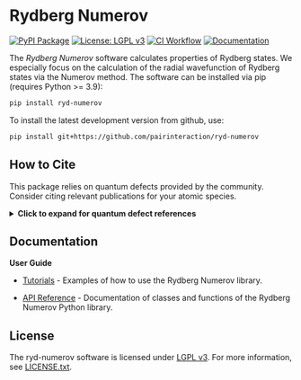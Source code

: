 # Rydberg Numerov

[![PyPI Package][pypi-svg]][pypi-link]
[![License: LGPL v3][license-lgpl-svg]][license-lgpl-link]
[![CI Workflow][gh-workflow-svg]][gh-workflow-link]
[![Documentation][docs-svg]][docs-link]

[pypi-svg]: https://img.shields.io/pypi/v/ryd-numerov.svg?style=flat
[pypi-link]: https://pypi.org/project/ryd-numerov/
[license-lgpl-svg]: https://img.shields.io/badge/License-LGPL_v3-blue.svg?style=flat
[license-lgpl-link]: https://www.gnu.org/licenses/lgpl-3.0.html
[gh-workflow-svg]: https://github.com/pairinteraction/ryd-numerov/actions/workflows/python_wheel.yml/badge.svg
[gh-workflow-link]: https://github.com/pairinteraction/ryd-numerov/actions/workflows/python_wheel.yml
[docs-svg]: https://img.shields.io/badge/Documentation-rydnumerov-blue.svg?style=flat
[docs-link]: https://www.pairinteraction.org/ryd-numerov/sphinx/html/

The *Rydberg Numerov* software calculates properties of Rydberg states.
We especially focus on the calculation of the radial wavefunction of Rydberg states via the Numerov method.
The software can be installed via pip (requires Python >= 3.9):

```bash
pip install ryd-numerov
```

To install the latest development version from github, use:

```bash
pip install git+https://github.com/pairinteraction/ryd-numerov
```


## How to Cite

This package relies on quantum defects provided by the community. Consider citing relevant publications for your atomic species.

<p><details>
<summary><b>Click to expand for quantum defect references</b></summary>

| Element | Model                 | Identifier     | References                                                                                                                                                   |
|---------|-----------------------|----------------|--------------------------------------------------------------------------------------------------------------------------------------------------------------|
| H       | SQDT                  | `H`            | Schrödinger equation for hydrogen                                                                                                                            |
| Li      | SQDT                  | `Li`           | [10.1017/CBO9780511524530] (1994)<br>[10.1103/PhysRevA.34.2889] (1986)                                                                                       |
| Na      | SQDT                  | `Na`           | [10.1088/0953-4075/30/10/009] (1997)<br>[10.1070/QE1995v025n09ABEH000501] (1995)<br>[10.1103/PhysRevA.45.4720] (1992)                                        |
| K       | SQDT                  | `K`            | [10.1088/0031-8949/27/4/012] (1983)<br>[10.1016/0030-4018(81)90225-X] (1981)                                                                                 |
| Rb      | SQDT                  | `Rb`           | [10.1103/PhysRevA.83.052515] (2011)<br>[10.1103/PhysRevA.74.054502] (2006)<br>[10.1103/PhysRevA.74.062712] (2006)<br>[10.1103/PhysRevA.67.052502] (2003)     |
| Cs      | SQDT                  | `Cs`           | [10.1103/PhysRevA.93.013424] (2016)<br>[10.1103/PhysRevA.35.4650] (1987)<br>[10.1103/PhysRevA.26.2733] (1982)                                                |
| Sr88    | SQDT, singlet sector  | `Sr88_singlet` | [10.1103/PhysRevA.108.022815] (2023)<br>[10.17169/refubium-34581] (2022)                                                                                     |
| Sr88    | SQDT, triplet sector  | `Sr88_triplet` | [10.1016/j.cpc.2020.107814] (2021)                                                                                                                           |
</details></p>

[10.1103/PhysRevA.34.2889]: https://doi.org/10.1103/PhysRevA.34.2889
[10.1017/CBO9780511524530]: https://doi.org/10.1017/CBO9780511524530
[10.1103/PhysRevA.45.4720]: https://doi.org/10.1103/PhysRevA.45.4720
[10.1070/QE1995v025n09ABEH000501]: https://doi.org/10.1070/QE1995v025n09ABEH000501
[10.1088/0953-4075/30/10/009]: https://doi.org/10.1088/0953-4075/30/10/009
[10.1088/0031-8949/27/4/012]: https://doi.org/10.1088/0031-8949/27/4/012
[10.1016/0030-4018(81)90225-X]: https://doi.org/10.1016/0030-4018(81)90225-X
[10.1103/PhysRevA.83.052515]: https://doi.org/10.1103/PhysRevA.83.052515
[10.1103/PhysRevA.67.052502]: https://doi.org/10.1103/PhysRevA.67.052502
[10.1103/PhysRevA.74.054502]: https://doi.org/10.1103/PhysRevA.74.054502
[10.1103/PhysRevA.74.062712]: https://doi.org/10.1103/PhysRevA.74.062712
[10.1103/PhysRevA.93.013424]: https://doi.org/10.1103/PhysRevA.93.013424
[10.1103/PhysRevA.26.2733]: https://doi.org/10.1103/PhysRevA.26.2733
[10.1103/PhysRevA.35.4650]: https://doi.org/10.1103/PhysRevA.35.4650
[10.1103/PhysRevA.108.022815]: https://doi.org/10.1103/PhysRevA.108.022815
[10.17169/refubium-34581]: https://doi.org/10.17169/refubium-34581
[10.1016/j.cpc.2020.107814]: https://doi.org/10.1016/j.cpc.2020.107814


## Documentation

**User Guide**

- [Tutorials] - Examples of how to use the Rydberg Numerov library.

- [API Reference] - Documentation of classes and functions of the Rydberg Numerov Python library.


[Tutorials]: https://www.pairinteraction.org/ryd-numerov/sphinx/html/examples.html
[API Reference]: https://www.pairinteraction.org/ryd-numerov/sphinx/html/modules.html


## License

The ryd-numerov software is licensed under [LGPL v3][license-lgpl-link]. For more information, see [LICENSE.txt](https://github.com/pairinteraction/ryd-numerov/blob/master/LICENSE.txt).
